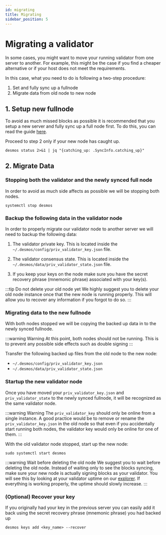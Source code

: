 ```yaml
---
id: migrating
title: Migrating
sidebar_position: 5
---
```


# Migrating a validator
In some cases, you might want to move your running validator from one server to another. For example, this might be the case if you find a cheaper alternative or if your host does not meet the requirements.

In this case, what you need to do is following a two-step procedure:

<!-- 1. Stop the current running validator and backup the data.
2. Setup the new server and transfer the backed up files to it.
3. Start the new node. -->

1. Set and fully sync up a fullnode
2. Migrate data from old node to new node

## 1. Setup new fullnode
To avoid as much missed blocks as possible it is recommended that you setup a new server and fully sync up a full node first. To do this,
you can read the guide [here](../03-fullnode/02-setup/common.md).

Proceed to step 2 only if your new node has caught up.

```
desmos status 2>&1 | jq "{catching_up: .SyncInfo.catching_up}"
```

## 2. Migrate Data
### Stopping both the validator and the newly synced full node
In order to avoid as much side affects as possible we will be stopping both nodes.

```
systemctl stop desmos
```

### Backup the following data in the validator node

In order to properly migrate our validator node to another server we will need to backup the following data:

1. The validator private key.
   This is located inside the `~/.desmos/config/priv_validator_key.json` file.

2. The validator consensus state.
   This is located inside the `~/.desmos/data/priv_validator_state.json` file.
3. If you keep your keys on the node make sure you have the secret recovery phrase (mnemonic phrase) associated with your key(s).

<!-- :::warning Do not move them in to the new fullnode just yet
Back them up somewhere save but don't
::: -->


<!-- In order to properly transfer your validator to another server, you first have to stop the running node. To do this, you can execute the following command:

```
systemctl stop desmos
``` -->

<!-- Once you have done so, you need to back up the following data: -->


:::tip Do not delete your old node yet
We highly suggest you to delete your old node instance once that the new node is running properly. This will allow you to recover any information if you forgot to do so.
:::

### Migrating data to the new fullnode
With both nodes stopped we will be copying the backed up data in to the newly synced fullnode.

:::warning Warning
At this point, both nodes should not be running. This is to prevent any possible side effects such as double signing
:::

Transfer the following backed up files from the old node to the new node:

- `~/.desmos/config/priv_validator_key.json`
- `~/.desmos/data/priv_validator_state.json`


### Startup the new validator node
Once you have moved your `priv_validator_key.json` and `priv_validator_state` to the newly synced fullnode, it will be recognized as the same validator node.

:::warning Warning
The `priv_validator_key` should only be online from a single instance. A good practice would be to remove or rename the `priv_validator_key.json` in the old node so that even if you accidentally start running both nodes, the validator key would only be online for one of them.
:::

With the old validator node stopped, start up the new node:

```
sudo systemctl start desmos
```

:::warning Wait before deleting the old node
We suggest you to wait before deleting the old node. Instead of waiting only to see the blocks syncing, make sure your new node is actually signing blocks as your validator. You will see this by looking at your validator uptime on our [explorer](https://morpheus.desmos.network/validators). If everything is working properly, the uptime should slowly increase.
:::

### (Optional) Recover your key
If you originally had your key in the previous server you can easily add it back using the secret recovery phrase (mnemonic phrase) you had backed up

```
desmos keys add <key_name> --recover
```
